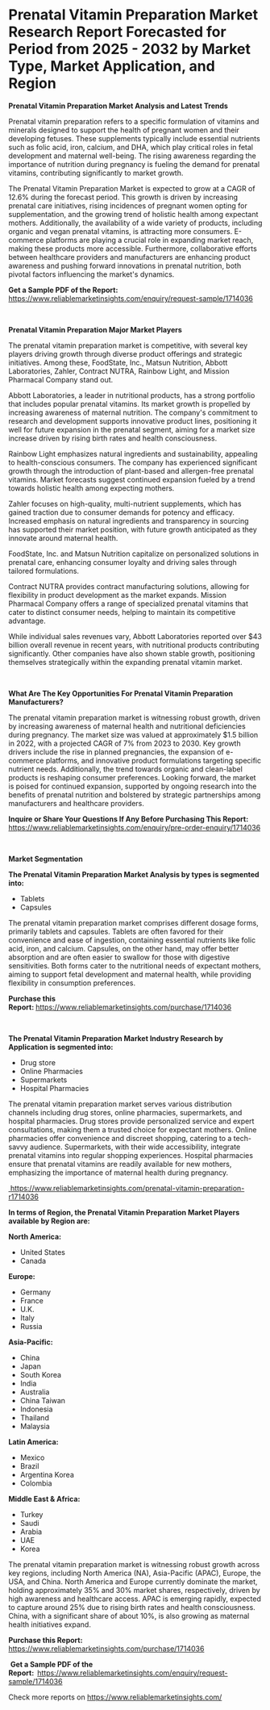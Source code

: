 <p><h1>Prenatal Vitamin Preparation Market Research Report Forecasted for Period from 2025 -  2032 by Market Type, Market Application, and Region</h1></p><p><strong>Prenatal Vitamin Preparation Market Analysis and Latest Trends</strong></p>
<p><p>Prenatal vitamin preparation refers to a specific formulation of vitamins and minerals designed to support the health of pregnant women and their developing fetuses. These supplements typically include essential nutrients such as folic acid, iron, calcium, and DHA, which play critical roles in fetal development and maternal well-being. The rising awareness regarding the importance of nutrition during pregnancy is fueling the demand for prenatal vitamins, contributing significantly to market growth.</p><p>The Prenatal Vitamin Preparation Market is expected to grow at a CAGR of 12.6% during the forecast period. This growth is driven by increasing prenatal care initiatives, rising incidences of pregnant women opting for supplementation, and the growing trend of holistic health among expectant mothers. Additionally, the availability of a wide variety of products, including organic and vegan prenatal vitamins, is attracting more consumers. E-commerce platforms are playing a crucial role in expanding market reach, making these products more accessible. Furthermore, collaborative efforts between healthcare providers and manufacturers are enhancing product awareness and pushing forward innovations in prenatal nutrition, both pivotal factors influencing the market's dynamics.</p></p>
<p><strong>Get a Sample PDF of the Report:&nbsp;</strong> <a href="https://www.reliablemarketinsights.com/enquiry/request-sample/1714036?utm_campaign=1558&utm_medium=2&utm_source=Github&utm_content=ia&utm_term=08032025&utm_id=prenatal-vitamin-preparation">https://www.reliablemarketinsights.com/enquiry/request-sample/1714036</a></p>
<p>&nbsp;</p>
<p><strong>Prenatal Vitamin Preparation Major Market Players</strong></p>
<p><p>The prenatal vitamin preparation market is competitive, with several key players driving growth through diverse product offerings and strategic initiatives. Among these, FoodState, Inc., Matsun Nutrition, Abbott Laboratories, Zahler, Contract NUTRA, Rainbow Light, and Mission Pharmacal Company stand out.</p><p>Abbott Laboratories, a leader in nutritional products, has a strong portfolio that includes popular prenatal vitamins. Its market growth is propelled by increasing awareness of maternal nutrition. The company's commitment to research and development supports innovative product lines, positioning it well for future expansion in the prenatal segment, aiming for a market size increase driven by rising birth rates and health consciousness.</p><p>Rainbow Light emphasizes natural ingredients and sustainability, appealing to health-conscious consumers. The company has experienced significant growth through the introduction of plant-based and allergen-free prenatal vitamins. Market forecasts suggest continued expansion fueled by a trend towards holistic health among expecting mothers.</p><p>Zahler focuses on high-quality, multi-nutrient supplements, which has gained traction due to consumer demands for potency and efficacy. Increased emphasis on natural ingredients and transparency in sourcing has supported their market position, with future growth anticipated as they innovate around maternal health.</p><p>FoodState, Inc. and Matsun Nutrition capitalize on personalized solutions in prenatal care, enhancing consumer loyalty and driving sales through tailored formulations.</p><p>Contract NUTRA provides contract manufacturing solutions, allowing for flexibility in product development as the market expands. Mission Pharmacal Company offers a range of specialized prenatal vitamins that cater to distinct consumer needs, helping to maintain its competitive advantage.</p><p>While individual sales revenues vary, Abbott Laboratories reported over $43 billion overall revenue in recent years, with nutritional products contributing significantly. Other companies have also shown stable growth, positioning themselves strategically within the expanding prenatal vitamin market.</p></p>
<p>&nbsp;</p>
<p><strong>What Are The Key Opportunities For Prenatal Vitamin Preparation Manufacturers?</strong></p>
<p><p>The prenatal vitamin preparation market is witnessing robust growth, driven by increasing awareness of maternal health and nutritional deficiencies during pregnancy. The market size was valued at approximately $1.5 billion in 2022, with a projected CAGR of 7% from 2023 to 2030. Key growth drivers include the rise in planned pregnancies, the expansion of e-commerce platforms, and innovative product formulations targeting specific nutrient needs. Additionally, the trend towards organic and clean-label products is reshaping consumer preferences. Looking forward, the market is poised for continued expansion, supported by ongoing research into the benefits of prenatal nutrition and bolstered by strategic partnerships among manufacturers and healthcare providers.</p></p>
<p><strong>Inquire or Share Your Questions If Any Before Purchasing This Report:</strong> <a href="https://www.reliablemarketinsights.com/enquiry/pre-order-enquiry/1714036?utm_campaign=1558&utm_medium=2&utm_source=Github&utm_content=ia&utm_term=08032025&utm_id=prenatal-vitamin-preparation">https://www.reliablemarketinsights.com/enquiry/pre-order-enquiry/1714036</a></p>
<p>&nbsp;</p>
<p><strong>Market Segmentation</strong></p>
<p><strong>The Prenatal Vitamin Preparation Market Analysis by types is segmented into:</strong></p>
<p><ul><li>Tablets</li><li>Capsules</li></ul></p>
<p><p>The prenatal vitamin preparation market comprises different dosage forms, primarily tablets and capsules. Tablets are often favored for their convenience and ease of ingestion, containing essential nutrients like folic acid, iron, and calcium. Capsules, on the other hand, may offer better absorption and are often easier to swallow for those with digestive sensitivities. Both forms cater to the nutritional needs of expectant mothers, aiming to support fetal development and maternal health, while providing flexibility in consumption preferences.</p></p>
<p><strong>Purchase this Report:&nbsp;</strong><a href="https://www.reliablemarketinsights.com/purchase/1714036?utm_campaign=1558&utm_medium=2&utm_source=Github&utm_content=ia&utm_term=08032025&utm_id=prenatal-vitamin-preparation">https://www.reliablemarketinsights.com/purchase/1714036</a></p>
<p>&nbsp;</p>
<p><strong>The Prenatal Vitamin Preparation Market Industry Research by Application is segmented into:</strong></p>
<p><ul><li>Drug store</li><li>Online Pharmacies</li><li>Supermarkets</li><li>Hospital Pharmacies</li></ul></p>
<p><p>The prenatal vitamin preparation market serves various distribution channels including drug stores, online pharmacies, supermarkets, and hospital pharmacies. Drug stores provide personalized service and expert consultations, making them a trusted choice for expectant mothers. Online pharmacies offer convenience and discreet shopping, catering to a tech-savvy audience. Supermarkets, with their wide accessibility, integrate prenatal vitamins into regular shopping experiences. Hospital pharmacies ensure that prenatal vitamins are readily available for new mothers, emphasizing the importance of maternal health during pregnancy.</p></p>
<p><a href="https://www.reliablemarketinsights.com/prenatal-vitamin-preparation-r1714036?utm_campaign=1558&utm_medium=2&utm_source=Github&utm_content=ia&utm_term=08032025&utm_id=prenatal-vitamin-preparation">&nbsp;https://www.reliablemarketinsights.com/prenatal-vitamin-preparation-r1714036</a></p>
<p><strong>In terms of Region, the Prenatal Vitamin Preparation Market Players available by Region are:</strong></p>
<p>
    <p> <strong> North America: </strong>
        <ul>
            <li>United States</li>
            <li>Canada</li>
        </ul>
        </p> 
    <p> <strong> Europe: </strong>
        <ul>
            <li>Germany</li>
            <li>France</li>
            <li>U.K.</li>
            <li>Italy</li>
            <li>Russia</li>
        </ul>
        </p> 
    <p> <strong> Asia-Pacific: </strong>
        <ul>
            <li>China</li>
            <li>Japan</li>
            <li>South Korea</li>
            <li>India</li>
            <li>Australia</li>
            <li>China Taiwan</li>
            <li>Indonesia</li>
            <li>Thailand</li>
            <li>Malaysia</li>
        </ul>
        </p> 
    <p> <strong> Latin America: </strong>
        <ul>
            <li>Mexico</li>
            <li>Brazil</li>
            <li>Argentina Korea</li>
            <li>Colombia</li>
        </ul>
        </p> 
    <p> <strong> Middle East & Africa: </strong>
        <ul>
            <li>Turkey</li>
            <li>Saudi</li>
            <li>Arabia</li>
            <li>UAE</li>
            <li>Korea</li>
        </ul>
    </p>
    </p>
<p><p>The prenatal vitamin preparation market is witnessing robust growth across key regions, including North America (NA), Asia-Pacific (APAC), Europe, the USA, and China. North America and Europe currently dominate the market, holding approximately 35% and 30% market shares, respectively, driven by high awareness and healthcare access. APAC is emerging rapidly, expected to capture around 25% due to rising birth rates and health consciousness. China, with a significant share of about 10%, is also growing as maternal health initiatives expand.</p></p>
<p><strong>Purchase this Report: </strong><a href="https://www.reliablemarketinsights.com/purchase/1714036?utm_campaign=1558&utm_medium=2&utm_source=Github&utm_content=ia&utm_term=08032025&utm_id=prenatal-vitamin-preparation">https://www.reliablemarketinsights.com/purchase/1714036</a></p>
<p>&nbsp;<strong>Get a Sample PDF of the Report:&nbsp;&nbsp;</strong><a href="https://www.reliablemarketinsights.com/enquiry/request-sample/1714036?utm_campaign=1558&utm_medium=2&utm_source=Github&utm_content=ia&utm_term=08032025&utm_id=prenatal-vitamin-preparation">https://www.reliablemarketinsights.com/enquiry/request-sample/1714036</a></p>
<p><strong></strong></p>
<p>Check more reports on <a href="https://www.reliablemarketinsights.com/?utm_campaign=1558&utm_medium=2&utm_source=Github&utm_content=ia&utm_term=08032025&utm_id=prenatal-vitamin-preparation">https://www.reliablemarketinsights.com/</a></p>